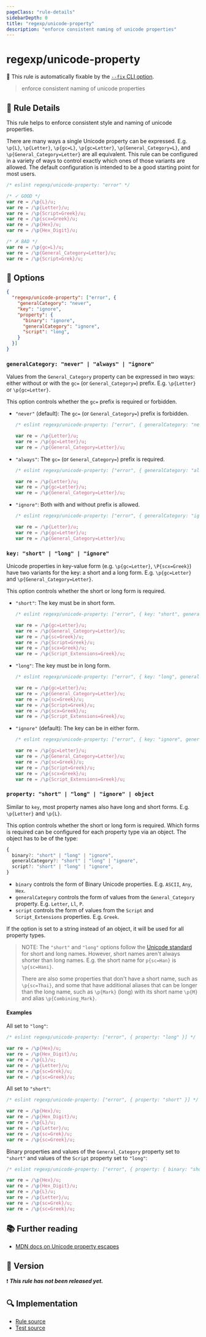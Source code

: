 ```yaml
---
pageClass: "rule-details"
sidebarDepth: 0
title: "regexp/unicode-property"
description: "enforce consistent naming of unicode properties"
---
```

# regexp/unicode-property

🔧 This rule is automatically fixable by the [`--fix` CLI option](https://eslint.org/docs/latest/user-guide/command-line-interface#--fix).

<!-- end auto-generated rule header -->

> enforce consistent naming of unicode properties

## :book: Rule Details

This rule helps to enforce consistent style and naming of unicode properties.

There are many ways a single Unicode property can be expressed. E.g. `\p{L}`, `\p{Letter}`, `\p{gc=L}`, `\p{gc=Letter}`, `\p{General_Category=L}`, and `\p{General_Category=Letter}` are all equivalent. This rule can be configured in a variety of ways to control exactly which ones of those variants are allowed. The default configuration is intended to be a good starting point for most users.

<eslint-code-block fix>

```js
/* eslint regexp/unicode-property: "error" */

/* ✓ GOOD */
var re = /\p{L}/u;
var re = /\p{Letter}/u;
var re = /\p{Script=Greek}/u;
var re = /\p{scx=Greek}/u;
var re = /\p{Hex}/u;
var re = /\p{Hex_Digit}/u;

/* ✗ BAD */
var re = /\p{gc=L}/u;
var re = /\p{General_Category=Letter}/u;
var re = /\p{Script=Grek}/u;
```

</eslint-code-block>

## :wrench: Options

```json
{
  "regexp/unicode-property": ["error", {
    "generalCategory": "never",
    "key": "ignore",
    "property": {
      "binary": "ignore",
      "generalCategory": "ignore",
      "script": "long",
    }
  }]
}
```

### `generalCategory: "never" | "always" | "ignore"`

Values from the `General_Category` property can be expressed in two ways: either without or with the `gc=` (or `General_Category=`) prefix. E.g. `\p{Letter}` or `\p{gc=Letter}`.

This option controls whether the `gc=` prefix is required or forbidden.

- `"never"` (default): The `gc=` (or `General_Category=`) prefix is forbidden.
  <eslint-code-block fix>

  ```js
  /* eslint regexp/unicode-property: ["error", { generalCategory: "never" }] */

  var re = /\p{Letter}/u;
  var re = /\p{gc=Letter}/u;
  var re = /\p{General_Category=Letter}/u;
  ```

  </eslint-code-block>

- `"always"`: The `gc=` (or `General_Category=`) prefix is required.
  <eslint-code-block fix>

  ```js
  /* eslint regexp/unicode-property: ["error", { generalCategory: "always" }] */

  var re = /\p{Letter}/u;
  var re = /\p{gc=Letter}/u;
  var re = /\p{General_Category=Letter}/u;
  ```

  </eslint-code-block>

- `"ignore"`: Both with and without prefix is allowed.
  <eslint-code-block fix>

  ```js
  /* eslint regexp/unicode-property: ["error", { generalCategory: "ignore" }] */

  var re = /\p{Letter}/u;
  var re = /\p{gc=Letter}/u;
  var re = /\p{General_Category=Letter}/u;
  ```

  </eslint-code-block>

### `key: "short" | "long" | "ignore"`

Unicode properties in key-value form (e.g. `\p{gc=Letter}`, `\P{scx=Greek}`) have two variants for the key: a short and a long form. E.g. `\p{gc=Letter}` and `\p{General_Category=Letter}`.

This option controls whether the short or long form is required.

- `"short"`: The key must be in short form.
  <eslint-code-block fix>

  ```js
  /* eslint regexp/unicode-property: ["error", { key: "short", generalCategory: "ignore" }] */

  var re = /\p{gc=Letter}/u;
  var re = /\p{General_Category=Letter}/u;
  var re = /\p{sc=Greek}/u;
  var re = /\p{Script=Greek}/u;
  var re = /\p{scx=Greek}/u;
  var re = /\p{Script_Extensions=Greek}/u;
  ```

  </eslint-code-block>

- `"long"`: The key must be in long form.
  <eslint-code-block fix>

  ```js
  /* eslint regexp/unicode-property: ["error", { key: "long", generalCategory: "ignore" }] */

  var re = /\p{gc=Letter}/u;
  var re = /\p{General_Category=Letter}/u;
  var re = /\p{sc=Greek}/u;
  var re = /\p{Script=Greek}/u;
  var re = /\p{scx=Greek}/u;
  var re = /\p{Script_Extensions=Greek}/u;
  ```

  </eslint-code-block>

- `"ignore"` (default): The key can be in either form.
  <eslint-code-block fix>

  ```js
  /* eslint regexp/unicode-property: ["error", { key: "ignore", generalCategory: "ignore" }] */

  var re = /\p{gc=Letter}/u;
  var re = /\p{General_Category=Letter}/u;
  var re = /\p{sc=Greek}/u;
  var re = /\p{Script=Greek}/u;
  var re = /\p{scx=Greek}/u;
  var re = /\p{Script_Extensions=Greek}/u;
  ```

  </eslint-code-block>

### `property: "short" | "long" | "ignore" | object`

Similar to `key`, most property names also have long and short forms. E.g. `\p{Letter}` and `\p{L}`.

This option controls whether the short or long form is required. Which forms is required can be configured for each property type via an object. The object has to be of the type:

```ts
{
  binary?: "short" | "long" | "ignore",
  generalCategory?: "short" | "long" | "ignore",
  script?: "short" | "long" | "ignore",
}
```

- `binary` controls the form of Binary Unicode properties. E.g. `ASCII`, `Any`, `Hex`.
- `generalCategory` controls the form of values from the `General_Category` property. E.g. `Letter`, `Ll`, `P`.
- `script` controls the form of values from the `Script` and `Script_Extensions` properties. E.g. `Greek`.

If the option is set to a string instead of an object, it will be used for all property types.

> NOTE: The `"short"` and `"long"` options follow the [Unicode standard](https://unicode.org/Public/UCD/latest/ucd/PropertyValueAliases.txt) for short and long names. However, short names aren't always shorter than long names. E.g. the short name for `p{sc=Han}` is `\p{sc=Hani}`.
>
> There are also some properties that don't have a short name, such as `\p{sc=Thai}`, and some that have additional aliases that can be longer than the long name, such as `\p{Mark}` (long) with its short name `\p{M}` and alias `\p{Combining_Mark}`.

#### Examples

All set to `"long"`:

<eslint-code-block fix>

```js
/* eslint regexp/unicode-property: ["error", { property: "long" }] */

var re = /\p{Hex}/u;
var re = /\p{Hex_Digit}/u;
var re = /\p{L}/u;
var re = /\p{Letter}/u;
var re = /\p{sc=Grek}/u;
var re = /\p{sc=Greek}/u;
```

</eslint-code-block>

All set to `"short"`:

<eslint-code-block fix>

```js
/* eslint regexp/unicode-property: ["error", { property: "short" }] */

var re = /\p{Hex}/u;
var re = /\p{Hex_Digit}/u;
var re = /\p{L}/u;
var re = /\p{Letter}/u;
var re = /\p{sc=Grek}/u;
var re = /\p{sc=Greek}/u;
```

</eslint-code-block>

Binary properties and values of the `General_Category` property set to `"short"` and values of the `Script` property set to `"long"`:

<eslint-code-block fix>

```js
/* eslint regexp/unicode-property: ["error", { property: { binary: "short", generalCategory: "short", script: "long" } }] */

var re = /\p{Hex}/u;
var re = /\p{Hex_Digit}/u;
var re = /\p{L}/u;
var re = /\p{Letter}/u;
var re = /\p{sc=Grek}/u;
var re = /\p{sc=Greek}/u;
```

</eslint-code-block>

## :books: Further reading

- [MDN docs on Unicode property escapes](https://developer.mozilla.org/en-US/docs/Web/JavaScript/Reference/Regular_expressions/Unicode_character_class_escape)

## :rocket: Version

:exclamation: <badge text="This rule has not been released yet." vertical="middle" type="error"> ***This rule has not been released yet.*** </badge>

## :mag: Implementation

- [Rule source](https://github.com/ota-meshi/eslint-plugin-regexp/blob/master/lib/rules/unicode-property.ts)
- [Test source](https://github.com/ota-meshi/eslint-plugin-regexp/blob/master/tests/lib/rules/unicode-property.ts)
